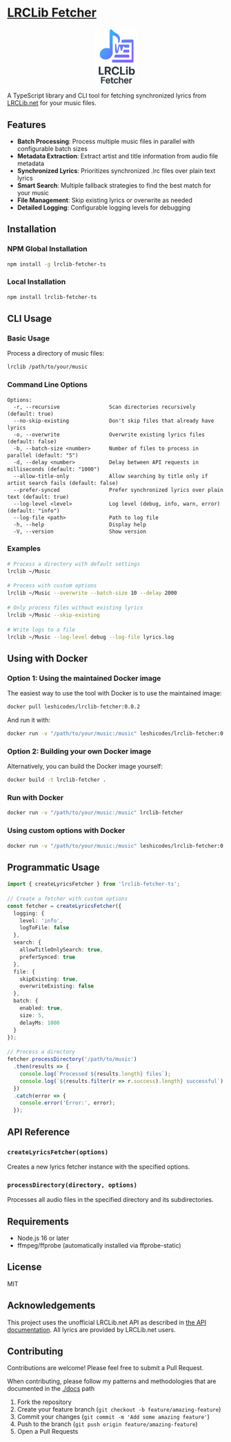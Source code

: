 # [LRCLib Fetcher](https://github.com/leshicodes/lrclib-fetcher-ts)

<p align="center" width="100%">
    <img width="20%" src="https://raw.githubusercontent.com/leshicodes/lrclib-fetcher-ts/main/assets/logo/logo.png"> 
</p>

A TypeScript library and CLI tool for fetching synchronized lyrics from [LRCLib.net](https://LRCLib.net) for your music files.

## Features

- **Batch Processing**: Process multiple music files in parallel with configurable batch sizes
- **Metadata Extraction**: Extract artist and title information from audio file metadata
- **Synchronized Lyrics**: Prioritizes synchronized .lrc files over plain text lyrics
- **Smart Search**: Multiple fallback strategies to find the best match for your music
- **File Management**: Skip existing lyrics or overwrite as needed
- **Detailed Logging**: Configurable logging levels for debugging

## Installation

### NPM Global Installation

```bash
npm install -g lrclib-fetcher-ts
```

### Local Installation

```bash
npm install lrclib-fetcher-ts
```

## CLI Usage

### Basic Usage

Process a directory of music files:

```bash
lrclib /path/to/your/music
```

### Command Line Options

```
Options:
  -r, --recursive                Scan directories recursively (default: true)
  --no-skip-existing             Don't skip files that already have lyrics
  -o, --overwrite                Overwrite existing lyrics files (default: false)
  -b, --batch-size <number>      Number of files to process in parallel (default: "5")
  -d, --delay <number>           Delay between API requests in milliseconds (default: "1000")
  --allow-title-only             Allow searching by title only if artist search fails (default: false)
  --prefer-synced                Prefer synchronized lyrics over plain text (default: true)
  --log-level <level>            Log level (debug, info, warn, error) (default: "info")
  --log-file <path>              Path to log file
  -h, --help                     Display help
  -V, --version                  Show version
```

### Examples

```bash
# Process a directory with default settings
lrclib ~/Music

# Process with custom options
lrclib ~/Music --overwrite --batch-size 10 --delay 2000

# Only process files without existing lyrics
lrclib ~/Music --skip-existing

# Write logs to a file
lrclib ~/Music --log-level debug --log-file lyrics.log
```

## Using with Docker

### Option 1: Using the maintained Docker image

The easiest way to use the tool with Docker is to use the maintained image:

```bash
docker pull leshicodes/lrclib-fetcher:0.0.2
```

And run it with:

```bash
docker run -v "/path/to/your/music:/music" leshicodes/lrclib-fetcher:0.0.2
```

### Option 2: Building your own Docker image

Alternatively, you can build the Docker image yourself:

```bash
docker build -t lrclib-fetcher .
```

### Run with Docker

```bash
docker run -v "/path/to/your/music:/music" lrclib-fetcher
```

### Using custom options with Docker

```bash
docker run -v "/path/to/your/music:/music" leshicodes/lrclib-fetcher:0.0.2 /music --overwrite --batch-size 10
```

## Programmatic Usage

```typescript
import { createLyricsFetcher } from 'lrclib-fetcher-ts';

// Create a fetcher with custom options
const fetcher = createLyricsFetcher({
  logging: { 
    level: 'info',
    logToFile: false
  },
  search: {
    allowTitleOnlySearch: true,
    preferSynced: true
  },
  file: {
    skipExisting: true,
    overwriteExisting: false
  },
  batch: {
    enabled: true,
    size: 5,
    delayMs: 1000
  }
});

// Process a directory
fetcher.processDirectory('/path/to/music')
  .then(results => {
    console.log(`Processed ${results.length} files`);
    console.log(`${results.filter(r => r.success).length} successful`);
  })
  .catch(error => {
    console.error('Error:', error);
  });
```

## API Reference

### `createLyricsFetcher(options)`

Creates a new lyrics fetcher instance with the specified options.

### `processDirectory(directory, options)`

Processes all audio files in the specified directory and its subdirectories.

## Requirements

- Node.js 16 or later
- ffmpeg/ffprobe (automatically installed via ffprobe-static)

## License

MIT

## Acknowledgements

This project uses the unofficial LRCLib.net API as described in [the API documentation](https://github.com/leshicodes/lrclib-fetcher-ts/blob/main/docs/lrclib-api.md). All lyrics are provided by LRCLib.net users.

## Contributing

Contributions are welcome! Please feel free to submit a Pull Request.

When contributing, please follow my patterns and methodologies that are documented in the [./docs](https://github.com/leshicodes/lrclib-fetcher-ts/tree/main/docs) path


1. Fork the repository
2. Create your feature branch (`git checkout -b feature/amazing-feature`)
3. Commit your changes (`git commit -m 'Add some amazing feature'`)
4. Push to the branch (`git push origin feature/amazing-feature`)
5. Open a Pull Requests
